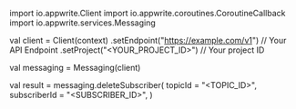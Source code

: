 import io.appwrite.Client
import io.appwrite.coroutines.CoroutineCallback
import io.appwrite.services.Messaging

val client = Client(context)
    .setEndpoint("https://example.com/v1") // Your API Endpoint
    .setProject("<YOUR_PROJECT_ID>") // Your project ID

val messaging = Messaging(client)

val result = messaging.deleteSubscriber(
    topicId = "<TOPIC_ID>", 
    subscriberId = "<SUBSCRIBER_ID>", 
)